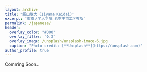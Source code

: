 ```yaml
---
layout: archive
title: "飯山敬大 (Iiyama Keidai)"
excerpt: "東京大学大学院 航空宇宙工学専攻"
permalink: /japanese/
header:
  overlay_color: "#000"
  overlay_filter: "0.5"
  overlay_image: /unsplash/unsplash-image-6.jpg
  caption: "Photo credit: [**Unsplash**](https://unsplash.com)"
author_profile: true
---
```


Comming Soon...